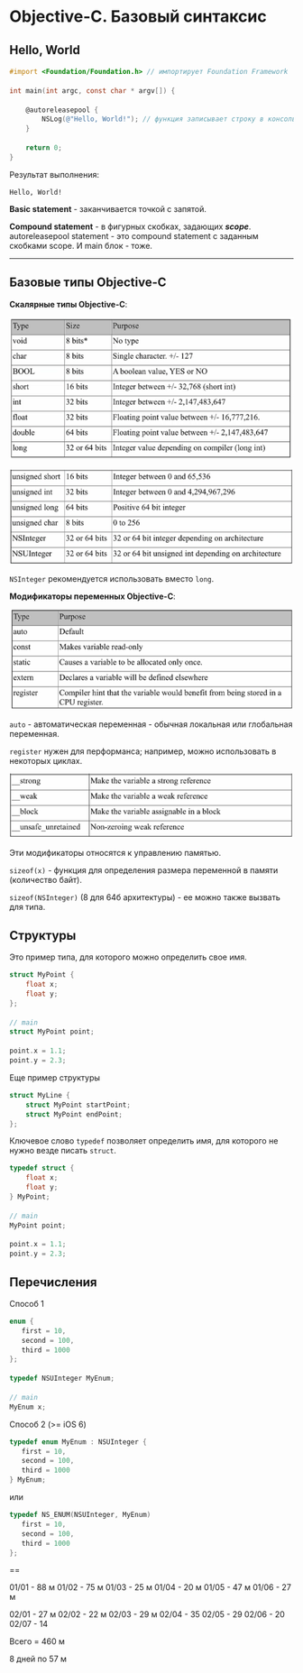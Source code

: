 # Objective-C. Базовый синтаксис

## Hello, World

```objectivec
#import <Foundation/Foundation.h> // импортирует Foundation Framework

int main(int argc, const char * argv[]) {
  
    @autoreleasepool {
		NSLog(@"Hello, World!"); // функция записывает строку в консоль
	}
	
	return 0;
}
```

Результат выполнения:

```
Hello, World!
```

__Basic statement__ - заканчивается точкой с запятой.

__Compound statement__ - в фигурных скобках, задающих __*scope*__. autoreleasepool statement - это сompound statement с заданным скобками scope. И main блок - тоже.

---

## Базовые типы Objective-C

__Скалярные типы Objective-C__:

![img alt](images/scalar-types.png "")

![img alt](images/scalar-types-2.png "")

`NSInteger` рекомендуется использовать вместо `long`.

__Модификаторы переменных Objective-C__:

![img alt](images/var-modifiers.png "")

`auto` - автоматическая переменная - обычная локальная или глобальная переменная.

`register` нужен для перформанса; например, можно использовать в некоторых циклах.

![img alt](images/var-modifiers-2.png "")

Эти модификаторы относятся к управлению памятью. 

`sizeof(x)` - функция для определения размера переменной в памяти (количество байт).

`sizeof(NSInteger)` (8 для 64б архитектуры) - ее можно также вызвать для типа.

## Структуры

Это пример типа, для которого можно определить свое имя.

```objectivec
struct MyPoint {
    float x;
	float y;
};

// main
struct MyPoint point;

point.x = 1.1;
point.y = 2.3;
```

Еще пример структуры

```objectivec
struct MyLine {
    struct MyPoint startPoint;
    struct MyPoint endPoint;
};
```

Ключевое слово `typedef` позволяет определить имя, для которого не нужно везде писать `struct`. 

```objectivec
typedef struct {
    float x;
	float y;
} MyPoint;

// main
MyPoint point;

point.x = 1.1;
point.y = 2.3;
```

## Перечисления

Способ 1

```objectivec
enum {
   first = 10,
   second = 100,
   third = 1000
};

typedef NSUInteger MyEnum;

// main
MyEnum x;
```


Способ 2 (>= iOS 6)

```objectivec
typedef enum MyEnum : NSUInteger {
   first = 10,
   second = 100,
   third = 1000
} MyEnum;
```

или

```objectivec
typedef NS_ENUM(NSUInteger, MyEnum)
   first = 10,
   second = 100,
   third = 1000
};
```

==

01/01 - 88 м
01/02 - 75 м
01/03 - 25 м
01/04 - 20 м
01/05 - 47 м
01/06 - 27 м

02/01 - 27 м
02/02 - 22 м
02/03 - 29 м
02/04 - 35
02/05 - 29
02/06 - 20
02/07 - 14

Всего = 460 м

8 дней по 57 м